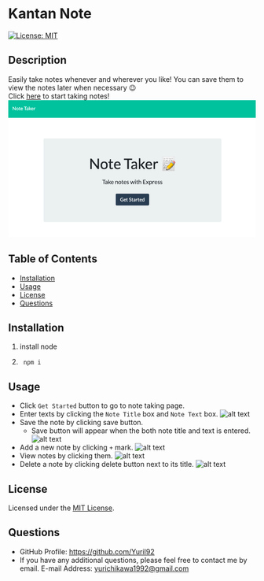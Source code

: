 
# Kantan Note
[![License: MIT](https://img.shields.io/badge/License-MIT-yellow.svg)](https://opensource.org/licenses/MIT)

## Description
Easily take notes whenever and wherever you like! You can save them to view the notes later when necessary 😉 </br>
Click [here](https://desolate-caverns-88267.herokuapp.com/) to start taking notes!
![alt text](./public/assets/images/screen01_start-page.png)

## Table of Contents
- [Installation](#installation)
- [Usage](#usage)
- [License](#license)
- [Questions](#questions)

## Installation
1. install node
2. ```cd
    npm i
   ````

## Usage
- Click `Get Started` button to go to note taking page.
- Enter texts by clicking the `Note Title` box and `Note Text` box.
![alt text](./public/assets/images/screen02_note-title.png)
- Save the note by clicking save button.
    - Save button will appear when the both note title and text is entered.
![alt text](./public/assets/images/screen03_save.png)
- Add a new note by clicking `+` mark.
![alt text](./public/assets/images/screen04_add.png)
- View notes by clicking them.
![alt text](./public/assets/images/screen05_view.png)
- Delete a note by clicking delete button next to its title.
![alt text](./public/assets/images/screen06_delete.png)

## License
Licensed under the [MIT License](https://opensource.org/licenses/MIT).

## Questions
- GitHub Profile: https://github.com/YuriI92
- If you have any additional questions, please feel free to contact me by email.
  E-mail Address: <yurichikawa1992@gmail.com>
      
  